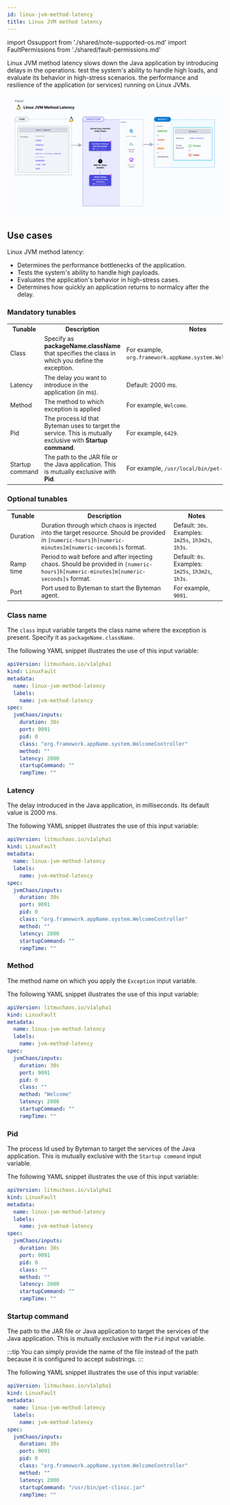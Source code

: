 ```yaml
---
id: linux-jvm-method-latency
title: Linux JVM method latency
---
```


import Ossupport from './shared/note-supported-os.md'
import FaultPermissions from './shared/fault-permissions.md'

Linux JVM method latency slows down the Java application by introducing delays in the operations.  test the system's ability to handle high loads, and evaluate its behavior in high-stress scenarios. the performance and resilience of the application (or services) running on Linux JVMs.

![Linux JVM method latency](./static/images/linux-jvm-method-latency.png)

## Use cases
Linux JVM method latency:
- Determines the performance bottlenecks of the application.
- Tests the system's ability to handle high payloads.
- Evaluates the application's behavior in high-stress cases.
- Determines how quickly an application returns to normalcy after the delay.

<Ossupport />

<FaultPermissions />

### Mandatory tunables
<table>
  <tr>
    <th> Tunable </th>
    <th> Description </th>
    <th> Notes </th>
  </tr>
  <tr>
    <td> Class </td>
    <td> Specify as <b>packageName.className</b> that specifies the class in which you define the exception. </td>
    <td> For example, <code>org.framework.appName.system.WelcomeController</code>.</td>
  </tr>
  <tr>
    <td> Latency </td>
    <td> The delay you want to introduce in the application (in ms). </td>
    <td> Default: 2000 ms. </td>
  </tr>
  <tr>
    <td> Method </td>
    <td> The method to which exception is applied </td>
    <td> For example, <code>Welcome</code>. </td>
  </tr>
  <tr>
    <td> Pid </td>
    <td> The process Id that Byteman uses to target the service. This is mutually exclusive with <b>Startup command</b>. </td>
    <td> For example, <code>6429</code>. </td>
  </tr>
  <tr>
    <td> Startup command </td>
    <td> The path to the JAR file or the Java application. This is mutually exclusive with <b>Pid</b>.</td>
    <td> For example, <code>/usr/local/bin/pet-clinic.jar</code>. </td>
  </tr>
</table>

### Optional tunables
<table>
  <tr>
    <th> Tunable </th>
    <th> Description </th>
    <th> Notes </th>
  </tr>
  <tr>
    <td> Duration </td>
    <td> Duration through which chaos is injected into the target resource. Should be provided in <code>[numeric-hours]h[numeric-minutes]m[numeric-seconds]s</code> format. </td>
    <td> Default: <code>30s</code>. Examples: <code>1m25s</code>, <code>1h3m2s</code>, <code>1h3s</code>. </td>
  </tr>
  <tr>
    <td> Ramp time </td>
    <td> Period to wait before and after injecting chaos. Should be provided in <code>[numeric-hours]h[numeric-minutes]m[numeric-seconds]s</code> format. </td>
    <td> Default: <code>0s</code>. Examples: <code>1m25s</code>, <code>1h3m2s</code>, <code>1h3s</code>.</td>
  </tr>
  <tr>
    <td> Port </td>
    <td> Port used to Byteman to start the Byteman agent. </td>
    <td> For example, <code>9091</code>. </td>
  </tr>
</table>

### Class name

The `class` input variable targets the class name where the exception is present. Specify it as `packageName.className`.

The following YAML snippet illustrates the use of this input variable:

[embedmd]:# (./static/manifests/linux-jvm-method-latency/class-name.yaml yaml)
```yaml
apiVersion: litmuchaos.io/v1alpha1
kind: LinuxFault
metadata:
  name: linux-jvm-method-latency
  labels:
    name: jvm-method-latency
spec:
  jvmChaos/inputs:
    duration: 30s
    port: 9091
    pid: 0
    class: "org.framework.appName.system.WelcomeController"
    method: ""
    latency: 2000
    startupCommand: ""
    rampTime: ""
```

### Latency

The delay introduced in the Java application, in milliseconds. Its default value is 2000 ms.

The following YAML snippet illustrates the use of this input variable:

[embedmd]:# (./static/manifests/linux-jvm-method-latency/latency.yaml yaml)
```yaml
apiVersion: litmuchaos.io/v1alpha1
kind: LinuxFault
metadata:
  name: linux-jvm-method-latency
  labels:
    name: jvm-method-latency
spec:
  jvmChaos/inputs:
    duration: 30s
    port: 9091
    pid: 0
    class: "org.framework.appName.system.WelcomeController"
    method: ""
    latency: 2000
    startupCommand: ""
    rampTime: ""
```

### Method

The method name on which you apply the `Exception` input variable.

The following YAML snippet illustrates the use of this input variable:

[embedmd]:# (./static/manifests/linux-jvm-method-latency/method.yaml yaml)
```yaml
apiVersion: litmuchaos.io/v1alpha1
kind: LinuxFault
metadata:
  name: linux-jvm-method-latency
  labels:
    name: jvm-method-latency
spec:
  jvmChaos/inputs:
    duration: 30s
    port: 9091
    pid: 0
    class: ""
    method: "Welcome"
    latency: 2000
    startupCommand: ""
    rampTime: ""
```

### Pid

The process Id used by Byteman to target the services of the Java application. This is mutually exclusive with the `Startup command` input variable.

The following YAML snippet illustrates the use of this input variable:

[embedmd]:# (./static/manifests/linux-jvm-method-latency/pid.yaml yaml)
```yaml
apiVersion: litmuchaos.io/v1alpha1
kind: LinuxFault
metadata:
  name: linux-jvm-method-latency
  labels:
    name: jvm-method-latency
spec:
  jvmChaos/inputs:
    duration: 30s
    port: 9091
    pid: 0
    class: ""
    method: ""
    latency: 2000
    startupCommand: ""
    rampTime: ""
```

### Startup command

The path to the JAR file or Java application to target the services of the Java application. This is mutually exclusive with the `Pid` input variable.

:::tip
You can simply provide the name of the file instead of the path because it is configured to accept substrings.
:::

The following YAML snippet illustrates the use of this input variable:

[embedmd]:# (./static/manifests/linux-jvm-method-latency/startup-command.yaml yaml)
```yaml
apiVersion: litmuchaos.io/v1alpha1
kind: LinuxFault
metadata:
  name: linux-jvm-method-latency
  labels:
    name: jvm-method-latency
spec:
  jvmChaos/inputs:
    duration: 30s
    port: 9091
    pid: 0
    class: "org.framework.appName.system.WelcomeController"
    method: ""
    latency: 2000
    startupCommand: "/usr/bin/pet-clinic.jar"
    rampTime: ""
```